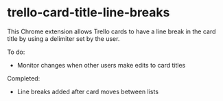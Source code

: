 # trello-card-title-line-breaks
This Chrome extension allows Trello cards to have a line break in the card title by using a delimiter set by the user.

To do:
 - Monitor changes when other users make edits to card titles
 
Completed:
 - Line breaks added after card moves between lists